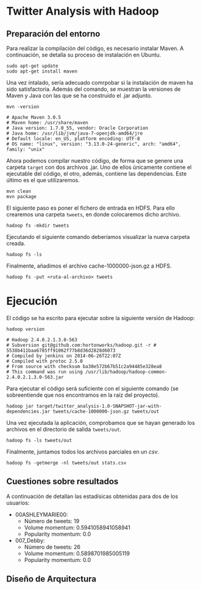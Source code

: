 # Twitter Analysis with Hadoop

## Preparación del entorno

Para realizar la compilación del código, es necesario instalar Maven. A continuación, se detalla su proceso de instalación en Ubuntu.

```{bash}
sudo apt-get update
sudo apt-get install maven
```

Una vez intalado, sería adecuado comrpobar si la instalación de maven ha sido satisfactoria. Además del comando, se muestran la versiones de Maven y Java con las que se ha construido el .jar adjunto.

```{bash}
mvn -version

# Apache Maven 3.0.5
# Maven home: /usr/share/maven
# Java version: 1.7.0_55, vendor: Oracle Corporation
# Java home: /usr/lib/jvm/java-7-openjdk-amd64/jre
# Default locale: en_US, platform encoding: UTF-8
# OS name: "linux", version: "3.13.0-24-generic", arch: "amd64", family: "unix"
```

Ahora podemos compilar nuestro código, de forma que se genere una carpeta `target` con dos archivos .jar. Uno de ellos únicamente contiene el ejecutable del código, el otro, además, contiene las dependencias. Este último es el que utilizaremos.

```{r}
mvn clean
mvn package
```

El siguiente paso es poner el fichero de entrada en HDFS. Para ello crearemos una carpeta `tweets`, en donde colocaremos dicho archivo.

```{r}
hadoop fs -mkdir tweets
```

Ejecutando el siguiente comando deberíamos visualizar la nueva carpeta creada.

```{r}
hadoop fs -ls
```

Finalmente, añadimos el archivo cache-1000000-json.gz a HDFS.

```{bash}
hadoop fs -put <ruta-al-archivo> tweets
```

# Ejecución

El código se ha escrito para ejecutar sobre la siguiente versión de Hadoop:

```{bash}
hadoop version

# Hadoop 2.4.0.2.1.3.0-563
# Subversion git@github.com:hortonworks/hadoop.git -r # 5538b411baa6785ff91062f77b8d36d2828d6073
# Compiled by jenkins on 2014-06-26T22:07Z
# Compiled with protoc 2.5.0
# From source with checksum ba30e572b67b51c2a94485e328ea8
# This command was run using /usr/lib/hadoop/hadoop-common-2.4.0.2.1.3.0-563.jar
```

Para ejecutar el código será suficiente con el siguiente comando (se sobreentiende que nos encontramos en la raíz del proyecto).

```{bash}
hadoop jar target/twitter_analysis-1.0-SNAPSHOT-jar-with-dependencies.jar tweets/cache-1000000-json.gz tweets/out
```

Una vez ejecutada la aplicación, comprobamos que se hayan generado los archivos en el directorio de salida `tweets/out`.

```{bash}
hadoop fs -ls tweets/out
```

Finalmente, juntamos todos los archivos parciales en un *csv*.

```{bash}
hadoop fs -getmerge -nl tweets/out stats.csv
```

## Cuestiones sobre resultados

A continuación de detallan las estadísicas obtenidas para dos de los usuarios:

- 00ASHLEYMARIE00: 
    - Número de tweets: 19
    - Volume momentum: 0.5941058941058941
    - Popularity momentum: 0.0
- 007_Debby: 
    - Número de tweets: 26
    - Volume momentum: 0.5898701985005119
    - Popularity momentum: 0.0

## Diseño de Arquitectura


